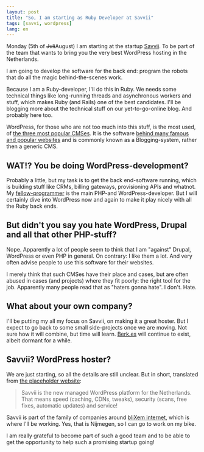 ```yaml
---
layout: post
title: "So, I am starting as Ruby Developer at Savvii"
tags: [savvi, wordpress]
lang: en
---
```


Monday (5th of <del>Juli</del>August) I am starting at the startup [Savvii](http://savvii.nl). To
be part of the team that wants to bring you the very best WordPress
hosting in the Netherlands.

I am going to develop the software for the back end: program the robots that
do all the magic behind-the-scenes work.

Because I am a Ruby-developer, I'll do this in Ruby. We
needs some technical things like long-running threads and asynchronous
workers and stuff, which makes Ruby (and Rails) one of the best
candidates. I'll be blogging more about the technical stuff on our yet-to-go-online blog. And probably here too.

WordPress, for those who are not too much into this stuff, is the most used, of [the
three most popular CMSes](http://trends.builtwith.com/cms). It is the
software [behind many famous and popular
websites](http://en.wordpress.com/notable-users/) and is commonly known
as a Blogging-system, rather then a generic CMS.

## WAT!? You be doing WordPress-development?

Probably a little, but my task is
to get the back end-software running, which is building stuff like CRMs, billing gateways, provisioning APIs and whatnot.
My [fellow-programmer](https://twitter.com/fuegas) is the main PHP-and WordPress-developer. But I will certainly dive into WordPress now
and again to make it play nicely with all the Ruby back ends.

## But didn't you say you hate WordPress, Drupal and all that other PHP-stuff?

Nope. Apparently a lot of people seem to think that I am "against"
Drupal, WordPress or even PHP in general. On contrary: I like them a
lot. And very often advise people to use this software for their
websites.

I merely think that such CMSes have their place and cases, but are often abused
in cases (and projects) where they fit poorly: the right tool for the
job. Apparently many people read that as "haters gonna hate". I don't.
Hate.

## What about your own company?

I'll be putting my all my focus on Savvii, on making it
a great hoster. But I expect to go back to some small side-projects once we are
moving. Not sure how it will combine, but time will learn.
[Berk.es](http://berk.es/about.html) will continue to exist, albeit
dormant for a while.

## Savvii? WordPress hoster?

We are just starting, so all the details are still unclear.
But in short, translated from [the placeholder
website](http://savvii.nl):

> Savvii is the new managed WordPress platform for the Netherlands.
> That means speed (caching, CDNs, tweaks), security (scans, free fixes,
> automatic updates) and service!

Savvii is part of the family of companies around [bliXem
internet](http://www.blixem.nl), which is where I'll be working. Yes,
that is Nijmegen, so I can go to work on my bike.

I am really grateful to become part of such a good team and to be able
to get the opportunity to help such a promising startup going!

